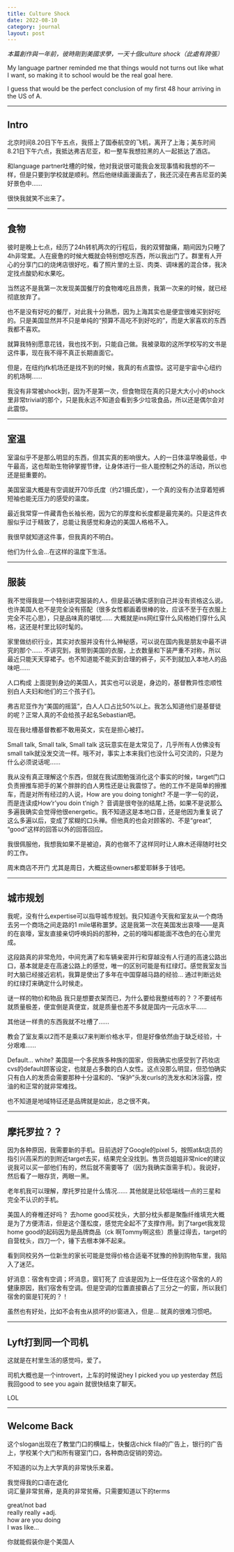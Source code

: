 ```yaml
---
title: Culture Shock
date: 2022-08-10
category: journal
layout: post
---
```

*本篇創作與一年前，彼時剛到美國求學，一天十個culture shock（此處有誇張）*


My language partner reminded me that things would not turns out like what I want, so making it to school would be the real goal here.

I guess that would be the perfect conclusion of my first 48 hour arriving in the US of A.

---

## Intro
北京时间8.20日下午五点，我搭上了国泰航空的飞机，离开了上海；美东时间8.21日下午六点，我抵达弗吉尼亚，和一整车我想拉黑的人一起抵达了酒店。

和language partner吐槽的时候，他对我说很可能我会发现事情和我想的不一样，但是只要到学校就是顺利。然后他继续画漫画去了，我还沉浸在弗吉尼亚的美好景色中……

很快我就笑不出来了。

---

## 食物
彼时是晚上七点，经历了24h转机两次的行程后，我的双臂酸痛，期间因为只睡了4h非常累。人在疲惫的时候大概就会特别想吃东西，所以我出门了。群里有人开心的分享门口的烧烤店很好吃，看了照片里的土豆、肉类、调味酱的混合体，我决定找点酸奶和水果吃。

当然这不是我第一次发现美国餐厅的食物难吃且昂贵，我第一次来的时候，就已经彻底放弃了。

也不是没有好吃的餐厅，对此我十分熟悉，因为上海其实也是便宜很难买到好吃的。只是美国显然并不只是单纯的“预算不高吃不到好吃的”，而是大家喜欢的东西我都不喜欢。

就算我特别愿意花钱，我也找不到，只能自己做。我被录取的这所学校写的文书是这件事，现在我不得不真正长期直面它。

但是，在纽约jfk机场还是找不到的时候，我真的有点震惊。这可是宇宙中心纽约的机场啊……

我没有非常被shock到，因为不是第一次，但食物现在真的只是大大小小的shock里非常trivial的那个，只是我永远不知道会看到多少垃圾食品，所以还是偶尔会对此震惊。

---

## 室温
室温似乎不是那么明显的东西，但其实真的影响很大。人的一日体温早晚最低，中午最高，这也帮助生物钟掌握节律，让身体进行一些人能控制之外的活动，所以也还是挺重要的。

美国室温大概是有空调就开70华氏度（约21摄氏度），一个真的没有办法穿着短裤短袖也能无压力的感受的温度。

最近我常穿一件藏青色长袖长袍，因为它的厚度和长度都是最完美的。只是这件衣服似乎过于精致了，总能让我感觉和身边的美国人格格不入。

我很早就知道这件事，但我真的不明白。

他们为什么会…在这样的温度下生活。

---

## 服装
我不觉得我是一个特别讲究服装的人，但是最近确实感到自己并没有资格这么说。也许美国人也不是完全没有搭配（很多女性都画着很棒的妆，应该不至于在衣服上完全不花心思），只是品味真的堪忧…… 大概就是ins网红穿什么风格她们穿什么风格，这还是村里比较时髦的。

家里做纺织行业，其实对衣服并没有什么神秘感，可以说在国内我是朋友中最不讲究的那个…… 不讲究到，我带到美国的衣服，上衣数量和下装严重不对称，所以最近只能天天穿裙子。也不知道能不能买到合理的裤子，买不到就加入本地人的品味吧……

人口构成
上面提到身边的美国人，其实也可以说是，身边的，基督教异性恋顺性别白人夫妇和他们的三个孩子们。

弗吉尼亚作为“美国的摇篮”，白人人口占比50%以上。我怎么知道他们是基督徒的呢？正常人真的不会给孩子起名Sebastian吧。

现在我吐槽基督教都不敢用英文，实在是担心被打。

Small talk, Small talk, Small talk
这玩意实在是太常见了，几乎所有人仿佛没有small talk就没发交流一样。哦不对，事实上本来我们也没什么可交流的，只是为什么必须说话呢……

我从没有真正理解这个东西，但就在我试图勉强消化这个事实的时候，target门口负责擦推车把手的某个胖胖的白人男性还是让我震惊了。他的工作不是简单的擦推车，而是对所有经过的人说，How are you doing tonight? 不是一字一句的说，而是连读成How’r’you doin t’nigh？ 音调是很夸张的结尾上扬，如果不是说那么多遍我确实会觉得他很energetic。我不知道这是本地口音，还是他因为重复说了这么多遍以后，变成了浆糊的口头禅。但他真的也会对顾客的、不是“great”, “good”这样的回答以外的回答回应。

我很佩服他，我想我如果不是被迫，真的也做不了这样同时让人麻木还得随时社交的工作。

周末商店不开门
尤其是周日，大概这些owners都爱耶稣多于钱吧。

---

## 城市规划
我呢，没有什么expertise可以指导城市规划。我只知道今天我和室友从一个商场去另一个商场之间走路的1 mile堪称噩梦。这是我第一次在美国发出哀嚎——是真的在哀嚎，室友直接亲切呼唤妈妈的那种，之前的嚎叫都能面不改色的在心里完成。

这段路真的非常危险，中间充满了和车辆亲密并行和穿越没有人行道的高速公路出口，基本就是走在高速公路上的感觉，唯一的区别可能是有红绿灯。感觉我室友当时大脑已经接近宕机，我算是使出了多年在中国穿越马路的经验… 通过判断远处的红绿灯来确定什么时候走。

谜一样的物价和物品
我只是想要衣架而已，为什么要给我整绒布的？？不要绒布就质量极差，便宜倒是真便宜，就是质量也差不多就是国内一元店水平……

其他谜一样贵的东西我就不吐槽了……

教会了室友乘以2而不是乘以7来判断价格水平，但是好像依然由于缺乏经验，十分艰难……

Default… white?
美国是一个多民族多种族的国家，但我确实也感受到了药妆店cvs的default顾客设定，也就是占多数的白人女性。这点没那么明显，但恐怕确实只有白人的发质会需要那种十分温和的、“保护”头发curls的洗发水和沐浴露，控油的和正常的就非常难找。

也不知道是地域特征还是品牌就是如此，总之很不爽。

---

## 摩托罗拉？？
因为各种原因，我需要新的手机。目前选好了Google的pixel 5，按照at&t店员的指引兴高采烈的到附近target去买，结果完全没找到。售货员姐姐非常nice的建议说我可以买一部他们有的，然后就不需要等了（因为我确实亟需手机）。我说好，然后看了一眼存货，两眼一黑。

老年机我可以理解，摩托罗拉是什么情况…… 其他就是比较低端线一点的三星和完全不认识的手机。

美国人的脊椎还好吗？
去home good买枕头，大部分枕头都是聚酯纤维填充大概是为了方便清洁，但是这个蓬松度，感觉完全起不了支撑作用。到了target我发现home good的起码因为是品牌商品（ck 啊Tommy啊这些）质量过得去，target的自营枕头，四刀一个，锤下去根本弹不起来。

看到同校另外一位新生的家长可能是觉得价格合适毫不犹豫的拎到购物车里，我陷入了迷茫。

好消息：宿舍有空调；坏消息，窗钉死了
应该是因为上一任住在这个宿舍的人的健康原因，我们宿舍有空调。但是空调的位置直接霸占了三分之一的窗，所以我们宿舍的窗是钉死的？！

虽然也有好处，比如不会有虫从损坏的纱窗进入，但是… 就真的很难习惯吧。

---

## Lyft打到同一个司机
这就是在村里生活的感觉吗，爱了。

司机大概也是一个introvert，上车的时候说hey I picked you up yesterday 然后我回good to see you again 就很快结束了聊天。

LOL

---

## Welcome Back
这个slogan出现在了教堂门口的横幅上，快餐店chick fila的广告上，银行的广告上，学校某个大门和所有寝室门口，各种商店促销的旁边。

不知道的以为上大学真的非常快乐来着。

我觉得我的口语在退化  
词汇量非常贫瘠，是真的非常贫瘠。只需要知道以下的terms

great/not bad  
really really +adj.  
how are you doing  
I was like…  

你就能假装你是个美国人